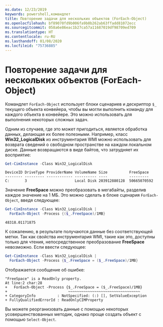 ```yaml
---
ms.date: 12/23/2019
keywords: powershell,командлет
title: Повторение задачи для нескольких объектов (ForEach-Object)
ms.openlocfilehash: bf89070fd9b006fa9b0b262ab63ffadd81072ecc
ms.sourcegitcommit: 058a6e86eac1b27ca57a11687019df98709ed709
ms.translationtype: HT
ms.contentlocale: ru-RU
ms.lasthandoff: 01/08/2020
ms.locfileid: "75736885"
---
```

# <a name="repeating-a-task-for-multiple-objects-foreach-object"></a>Повторение задачи для нескольких объектов (ForEach-Object)

Командлет `ForEach-Object` использует блоки сценариев и дескриптор `$_` текущего объекта конвейера, чтобы вы могли выполнить команду для каждого объекта в конвейере. Это можно использовать для выполнения некоторых сложных задач.

Одним из случаев, где это может пригодиться, является обработка данных, делающая их более полезными. Например, класс **Win32_LogicalDisk** из инструментария WMI можно использовать для возврата сведений о свободном пространстве на каждом локальном диске. Данные возвращаются в виде байтов, что затрудняет их восприятие:

```powershell
Get-CimInstance -Class Win32_LogicalDisk
```

```Output
DeviceID DriveType ProviderName VolumeName Size          FreeSpace
-------- --------- ------------ ---------- ----          ---------
C:       3                      Local Disk 203912880128  50665070592
```

Значение **FreeSpace** можно преобразовать в мегабайты, разделив каждое значение на 1 МБ. Это можно сделать в блоке сценария `ForEach-Object`, введя следующее:

```powershell
Get-CimInstance -Class Win32_LogicalDisk |
  ForEach-Object -Process {($_.FreeSpace)/1MB}
```

```Output
48318.01171875
```

К сожалению, в результате получаются данные без соответствующей метки. Так как свойства инструментария WMI, такие как это, доступны только для чтения, непосредственное преобразование **FreeSpace** невозможно. Если ввести следующее:

```powershell
Get-CimInstance -Class Win32_LogicalDisk |
  ForEach-Object -Process {$_.FreeSpace = ($_.FreeSpace)/1MB}
```

Отображается сообщение об ошибке:

```Output
"FreeSpace" is a ReadOnly property.
At line:2 char:28
+   ForEach-Object -Process {$_.FreeSpace = ($_.FreeSpace)/1MB}
+                            ~~~~~~~~~~~~~~~~~~~~~~~~~~~~~~~~~
+ CategoryInfo          : NotSpecified: (:) [], SetValueException
+ FullyQualifiedErrorId : ReadOnlyCIMProperty
```

Вы можете реорганизовать данные с помощью некоторых усовершенствованных методик, однако проще создать объект с помощью `Select-Object`.
